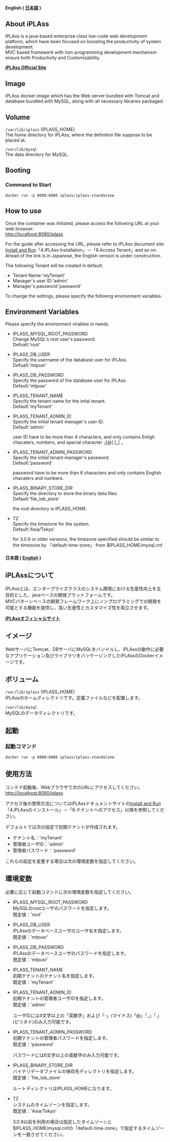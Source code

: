<a id="english"></a>
#### English ( [日本語](#japanese) )

## About iPLAss
iPLAss is a java-based enterprise class low-code web development platform, which have been focused on boosting the productivity of system development.  
MVC based framework with non-programming development mechanism ensure both Productivity and Customizability.

**<a href="https://iplass.org/en/" target="_blank">iPLAss Official Site</a>**

## Image
iPLAss docker image which has the Web server bundled with Tomcat and database bundled with MySQL, along with all necessary libraries packaged.

## Volume
`/var/lib/iplass` (IPLASS_HOME)  
The home directory for iPLAss, where the definition file suppose to be placed at.

`/var/lib/mysql`  
The data directory for MySQL.

## Booting

### Command to Start
	docker run -p 8080:8080 iplass/iplass-standalone

## How to use
Once the container was initiated, please access the following URL at your web browser.  
<a href="http://localhost:8080/iplass" target="_blank">http://localhost:8080/iplass</a>

For the guide after accessing the URL, please refer to iPLAss document site: <a href="https://iplass.org/en/docs/gettingstarted/gettingstarted/index.html#_installing_iplass" target="_blank">Install and Run</a>「4.iPLAss Installation」－「6.Access Tenant」and so on.  
Ahead of the link is in Japanese, the English version is under construction.

The following Tenant will be created in default.
- Tenant Name:'myTenant'
- Manager's user ID:'admin'
- Manager's password:'password'

To change the settings, please specify the followng environment variables.

## Environment Variables
Please specify the environment virables in needs.

- IPLASS_MYSQL_ROOT_PASSWORD  
Change MySQL's root user's password.  
Defualt:'root'

- IPLASS_DB_USER  
Specify the username of the database user for iPLAss.  
Defualt:'mtpusr'

- IPLASS_DB_PASSWORD  
Specify the password of the database user for iPLAss.  
Default:'mtpusr'

- IPLASS_TENANT_NAME  
Specify the tenant name for the intial tenant.  
Default:'myTenant'

- IPLASS_TENANT_ADMIN_ID  
Specify the initial tenant manager's user ID.  
Default:'admin'

  user ID have to be more than 4 characters, and only contains Enligh chacaters, numbers, and special character [-](minus)[@] [_] [.](period).

- IPLASS_TENANT_ADMIN_PASSWORD  
Specify the initial tenant manager's password.  
Default:'password'

  password have to be more than 6 characters and only contains English chacaters and numbers.

- IPLASS_BINARY_STORE_DIR  
Specify the directory to store the binary data files.  
Default:'file_lob_store'

  the root directory is IPLASS_HOME.

- TZ  
Specify the timezone for the system.  
Default:'Asia/Tokyo'

  for 3.0.9 or older versions, the timezone specified should be similar to the timezone by 「default-time-zone」 from $IPLASS_HOME/mysql.cnf

<a id="japanese"></a>
#### 日本語 ( [English](#english) )

## iPLAssについて
iPLAssとは、エンタープライズクラスのシステム開発における生産性向上を主目的とした、javaベースの開発プラットフォームです。  
MVCパターンベースの開発フレームワーク上にノンプログラミングでの開発を可能とする機能を提供し、高い生産性とカスタマイズ性を両立させます。

**<a href="https://iplass.org/" target="_blank">iPLAssオフィシャルサイト</a>**

## イメージ
WebサーバにTomcat、DBサーバにMySQLをバンドルし、iPLAssの動作に必要なアプリケーション及びライブラリをパッケージングしたiPLAssのDockerイメージです。

## ボリューム
`/var/lib/iplass` (IPLASS_HOME)  
iPLAssのホームディレクトリです。定義ファイルなどを配置します。

`/var/lib/mysql`  
MySQLのデータディレクトリです。

## 起動

### 起動コマンド
	docker run -p 8080:8080 iplass/iplass-standalone

## 使用方法
コンテナ起動後、Webブラウザで次のURLにアクセスしてください。  
<a href="http://localhost:8080/iplass" target="_blank">http://localhost:8080/iplass</a>

アクセス後の使用方法についてはiPLAssドキュメントサイトの<a href="https://iplass.org/docs/gettingstarted/gettingstarted/index.html#_iplassのインストール" target="_blank">Install and Run</a>「4.iPLAssのインストール」－「6.テナントへのアクセス」以降を参照してください。

デフォルトでは次の設定で初期テナントが作成されます。
- テナント名：'myTenant'
- 管理者ユーザID：'admin'
- 管理者パスワード：'password'

これらの設定を変更する場合は次の環境変数を指定してください。

## 環境変数
必要に応じて起動コマンドに次の環境変数を指定してください。

- IPLASS_MYSQL_ROOT_PASSWORD  
MySQLのrootユーザのパスワードを指定します。  
既定値：'root'

- IPLASS_DB_USER  
iPLAssのデータベースユーザのユーザ名を指定します。  
既定値：'mtpusr'

- IPLASS_DB_PASSWORD  
iPLAssのデータベースユーザのパスワードを指定します。  
既定値：'mtpusr'

- IPLASS_TENANT_NAME  
初期テナントのテナント名を指定します。  
既定値：'myTenant'

- IPLASS_TENANT_ADMIN_ID  
初期テナントの管理者ユーザIDを指定します。  
既定値：'admin'

  ユーザIDには4文字以上の「英数字」および「-」(マイナス)「@」「_」「.」(ピリオド)のみ入力可能です。

- IPLASS_TENANT_ADMIN_PASSWORD  
初期テナントの管理者パスワードを指定します。  
既定値：'password'

  パスワードには6文字以上の英数字のみ入力可能です。

- IPLASS_BINARY_STORE_DIR  
バイナリデータファイルの保存先ディレクトリを指定します。  
既定値：'file_lob_store'

  ルートディレクトリはIPLASS_HOMEになります。

- TZ  
システムのタイムゾーンを指定します。  
既定値：'Asia/Tokyo'

  3.0.9以前を利用の場合は指定したタイムゾーンと$IPLASS_HOME/mysql.cnfの「default-time-zone」で指定するタイムゾーンを一致させてください。